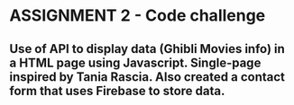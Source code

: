 # ASSIGNMENT 2 - Code challenge
## Use of API to display data (Ghibli Movies info) in a HTML page using Javascript. Single-page inspired by Tania Rascia. Also created a contact form that uses Firebase to store data.
